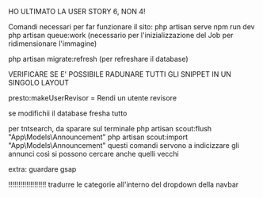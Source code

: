 HO ULTIMATO LA USER STORY 6, NON 4!

Comandi necessari per far funzionare il sito:
php artisan serve
npm run dev
php artisan queue:work (necessario per l'inizializzazione del Job per ridimensionare l'immagine)

php artisan migrate:refresh (per refreshare il database)


VERIFICARE SE E' POSSIBILE RADUNARE TUTTI GLI SNIPPET IN UN SINGOLO LAYOUT

presto:makeUserRevisor = Rendi un utente revisore

se modifichii il database fresha tutto

per tntsearch, da sparare sul terminale
php artisan scout:flush "App\Models\Announcement"
php artisan scout:import "App\Models\Announcement"
questi comandi servono a indicizzare gli annunci così si possono cercare anche quelli vecchi

extra:
guardare gsap

!!!!!!!!!!!!!!!!!!!
tradurre le categorie all'interno del dropdown della navbar